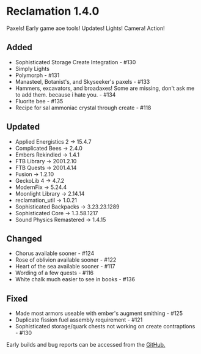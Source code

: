 # Reclamation 1.4.0

Paxels! Early game aoe tools! Updates! Lights! Camera! Action!

## Added
* Sophisticated Storage Create Integration - #130
* Simply Lights
* Polymorph - #131
* Manasteel, Botanist's, and Skyseeker's paxels - #133
* Hammers, excavators, and broadaxes! Some are missing, don't ask me to add them. because i hate you. - #134
* Fluorite bee - #135
* Recipe for sal ammoniac crystal through create - #118


## Updated
* Applied Energistics 2 -> 15.4.7
* Complicated Bees -> 2.4.0
* Embers Rekindled -> 1.4.1
* FTB Library -> 2001.2.10
* FTB Quests -> 2001.4.14
* Fusion -> 1.2.10
* GeckoLib 4 -> 4.7.2
* ModernFix -> 5.24.4
* Moonlight Library -> 2.14.14
* reclamation_util -> 1.0.21
* Sophisticated Backpacks -> 3.23.23.1289
* Sophisticated Core -> 1.3.58.1217
* Sound Physics Remastered -> 1.4.15


## Changed
* Chorus available sooner - #124
* Rose of oblivion available sooner - #122
* Heart of the sea available sooner - #117
* Wording of a few quests - #116
* White chalk much easier to see in books - #136


## Fixed
* Made most armors useable with ember's augment smithing - #125
* Duplicate fission fuel assembly requirement - #121
* Sophisticated storage/quark chests not working on create contraptions - #130


Early builds and bug reports can be accessed from the [GitHub.](https://github.com/ACCBDD/reclamation-dev)
